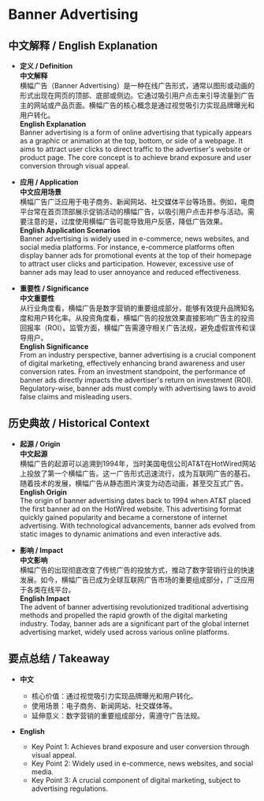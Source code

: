# Banner Advertising

## 中文解释 / English Explanation

* **定义 / Definition**  
  **中文解释**  
  横幅广告（Banner Advertising）是一种在线广告形式，通常以图形或动画的形式出现在网页的顶部、底部或侧边。它通过吸引用户点击来引导流量到广告主的网站或产品页面。横幅广告的核心概念是通过视觉吸引力实现品牌曝光和用户转化。  
  **English Explanation**  
  Banner advertising is a form of online advertising that typically appears as a graphic or animation at the top, bottom, or side of a webpage. It aims to attract user clicks to direct traffic to the advertiser's website or product page. The core concept is to achieve brand exposure and user conversion through visual appeal.

* **应用 / Application**  
  **中文应用场景**  
  横幅广告广泛应用于电子商务、新闻网站、社交媒体平台等场景。例如，电商平台常在首页顶部展示促销活动的横幅广告，以吸引用户点击并参与活动。需要注意的是，过度使用横幅广告可能导致用户反感，降低广告效果。  
  **English Application Scenarios**  
  Banner advertising is widely used in e-commerce, news websites, and social media platforms. For instance, e-commerce platforms often display banner ads for promotional events at the top of their homepage to attract user clicks and participation. However, excessive use of banner ads may lead to user annoyance and reduced effectiveness.

* **重要性 / Significance**  
  **中文重要性**  
  从行业角度看，横幅广告是数字营销的重要组成部分，能够有效提升品牌知名度和用户转化率。从投资角度看，横幅广告的投放效果直接影响广告主的投资回报率（ROI）。监管方面，横幅广告需遵守相关广告法规，避免虚假宣传和误导用户。  
  **English Significance**  
  From an industry perspective, banner advertising is a crucial component of digital marketing, effectively enhancing brand awareness and user conversion rates. From an investment standpoint, the performance of banner ads directly impacts the advertiser's return on investment (ROI). Regulatory-wise, banner ads must comply with advertising laws to avoid false claims and misleading users.

## 历史典故 / Historical Context

* **起源 / Origin**  
  **中文起源**  
  横幅广告的起源可以追溯到1994年，当时美国电信公司AT&T在HotWired网站上投放了第一个横幅广告。这一广告形式迅速流行，成为互联网广告的基石。随着技术的发展，横幅广告从静态图片演变为动态动画，甚至交互式广告。  
  **English Origin**  
  The origin of banner advertising dates back to 1994 when AT&T placed the first banner ad on the HotWired website. This advertising format quickly gained popularity and became a cornerstone of internet advertising. With technological advancements, banner ads evolved from static images to dynamic animations and even interactive ads.

* **影响 / Impact**  
  **中文影响**  
  横幅广告的出现彻底改变了传统广告的投放方式，推动了数字营销行业的快速发展。如今，横幅广告已成为全球互联网广告市场的重要组成部分，广泛应用于各类在线平台。  
  **English Impact**  
  The advent of banner advertising revolutionized traditional advertising methods and propelled the rapid growth of the digital marketing industry. Today, banner ads are a significant part of the global internet advertising market, widely used across various online platforms.

## 要点总结 / Takeaway

* **中文**  
  - 核心价值：通过视觉吸引力实现品牌曝光和用户转化。  
  - 使用场景：电子商务、新闻网站、社交媒体等。  
  - 延伸意义：数字营销的重要组成部分，需遵守广告法规。

* **English**  
  - Key Point 1: Achieves brand exposure and user conversion through visual appeal.  
  - Key Point 2: Widely used in e-commerce, news websites, and social media.  
  - Key Point 3: A crucial component of digital marketing, subject to advertising regulations.